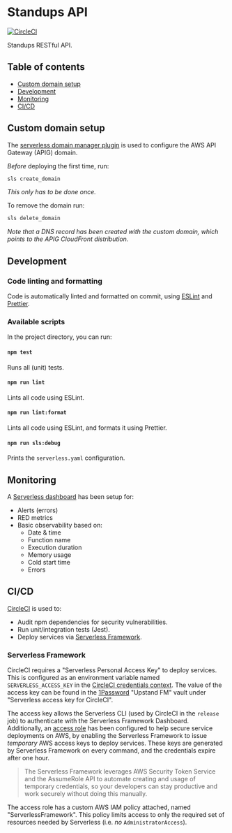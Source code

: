 # Standups API

[![CircleCI](https://circleci.com/gh/upstandfm/standups-api.svg?style=svg)](https://circleci.com/gh/upstandfm/standups-api)

Standups RESTful API.

## Table of contents

- [Custom domain setup](#custom-domain-setup)
- [Development](#development)
- [Monitoring](#monitoring)
- [CI/CD](#cicd)

## Custom domain setup

The [serverless domain manager plugin](https://github.com/amplify-education/serverless-domain-manager#readme) is used to configure the AWS API Gateway (APIG) domain.

_Before_ deploying the first time, run:

```sh
sls create_domain
```

_This only has to be done once._

To remove the domain run:

```sh
sls delete_domain
```

_Note that a DNS record has been created with the custom domain, which points to the APIG CloudFront distribution._

## Development

### Code linting and formatting

Code is automatically linted and formatted on commit, using [ESLint](https://eslint.org/) and [Prettier](https://prettier.io/).

### Available scripts

In the project directory, you can run:

#### `npm test`

Runs all (unit) tests.

#### `npm run lint`

Lints all code using ESLint.

#### `npm run lint:format`

Lints all code using ESLint, and formats it using Prettier.

#### `npm run sls:debug`

Prints the `serverless.yaml` configuration.

## Monitoring

A [Serverless dashboard](https://dashboard.serverless.com/tenants/upstandfm/applications/standups-api/services/standups-api/stage/prod/region/eu-central-1#service-overview=overview) has been setup for:

- Alerts (errors)
- RED metrics
- Basic observability based on:
  - Date & time
  - Function name
  - Execution duration
  - Memory usage
  - Cold start time
  - Errors

## CI/CD

[CircleCI](https://circleci.com/gh/organizations/upstandfm) is used to:

- Audit npm dependencies for security vulnerabilities.
- Run unit/integration tests (Jest).
- Deploy services via [Serverless Framework](https://serverless.com).

### Serverless Framework

CircleCI requires a "Serverless Personal Access Key" to deploy services. This is configured as an environment variable named `SERVERLESS_ACCESS_KEY` in the [CircleCI credentials context](https://circleci.com/gh/organizations/upstandfm/settings#contexts/400c57df-2f9a-46e3-88d8-dd598b88fd19).
The value of the access key can be found in the [1Password](https://1password.com/) "Upstand FM" vault under "Serverless access key for CircleCI".

The access key allows the Serverless CLI (used by CircleCI in the `release` job) to authenticate with the Serverless Framework Dashboard.<br/>
Additionally, an [access role](https://serverless.com/framework/docs/dashboard/access-roles/) has been configured to help secure service deployments on AWS, by enabling the Serverless Framework to issue _temporary_ AWS access keys to deploy services. These keys are generated by Serverless Framework on every command, and the credentials expire after one hour.

> The Serverless Framework leverages AWS Security Token Service and the AssumeRole API to automate creating and usage of temporary credentials, so your developers can stay productive and work securely without doing this manually.

The access role has a custom AWS IAM policy attached, named "ServerlessFramework". This policy limits access to only the required set of resources needed by Serverless (i.e. _no_ `AdministratorAccess`).
